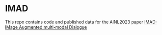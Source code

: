 # IMAD
This repo contains code and published data for the AINL2023 paper [IMAD: IMage Augmented multi-modal Dialogue](link.com)
